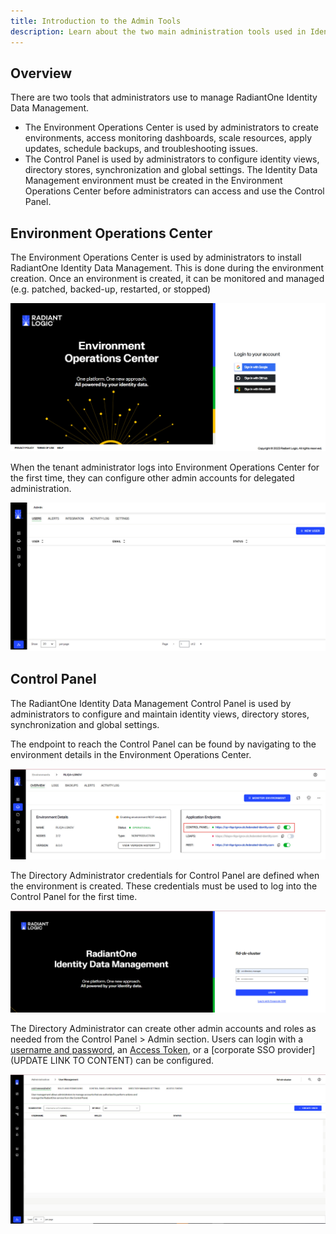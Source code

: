 ```yaml
---
title: Introduction to the Admin Tools
description: Learn about the two main administration tools used in Identity Data Management; The Environment Operations Center and the Control Panel.
---
```


## Overview

There are two tools that administrators use to manage RadiantOne Identity Data Management.
- The Environment Operations Center is used by administrators to create environments, access monitoring dashboards, scale resources, apply updates, schedule backups, and troubleshooting issues.
- The Control Panel is used by administrators to configure identity views, directory stores, synchronization and global settings. The Identity Data Management environment must be created in the Environment Operations Center before administrators can access and use the Control Panel.

## Environment Operations Center

The Environment Operations Center is used by administrators to install RadiantOne Identity Data Management. This is done during the environment creation. Once an environment is created, it can be monitored and managed (e.g. patched, backed-up, restarted, or stopped)

![An image showing ](Media/eocLogin.jpg)

When the tenant administrator logs into Environment Operations Center for the first time, they can configure other admin accounts for delegated administration. 

![An image showing ](Media/eocAdmin.jpg)


## Control Panel

The RadiantOne Identity Data Management Control Panel is used by administrators to configure and maintain identity views, directory stores, synchronization and global settings. 

The endpoint to reach the Control Panel can be found by navigating to the environment details in the Environment Operations Center.

![An image showing ](Media/eocCPEndpoint.jpg)

The Directory Administrator credentials for Control Panel are defined when the environment is created. These credentials must be used to log into the Control Panel for the first time. 

![An image showing ](Media/CPLogin.jpg)

The Directory Administrator can create other admin accounts and roles as needed from the Control Panel > Admin section. Users can login with a [username and password](control-panel-overview.md), an [Access Token](../security/access-tokens.md), or a [corporate SSO provider](UPDATE LINK TO CONTENT) can be configured.


![An image showing ](Media/usermanagement.jpg)

